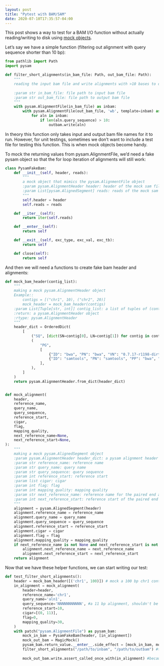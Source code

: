 ```yaml
---
layout: post
title: "Pytest with BAM/SAM"
date: 2020-07-10T17:35:57-04:00
---
```


This post shows a way to test for a BAM I/O function without actually reading/writing to disk using [mock objects](https://docs.python.org/3/library/unittest.mock.html). 

Let’s say we have a simple function (filtering out alignment with query sequence shorter than 10 bp):

```python
from pathlib import Path
import pysam

def filter_short_alignments(in_bam_file: Path, out_bam_file: Path):
    """
    reading the input bam file and write alignments with >10 bases to output bam file
    
    :param str in_bam_file: file path to input bam file
    :param str out_bam_file: file path to output bam file
    """
    with pysam.AlignmentFile(in_bam_file) as inbam:
        with pysam.AlignmentFile(out_bam_file, 'wb', template=inbam) as outbam:
            for aln in inbam:
                if len(aln.query_sequence) > 10:
                    outbam.write(aln)
```

In theory this function only takes input and output bam file names for it to run. However, for unit testings, sometimes we don’t want to include a test file for testing this function. This is when mock objects become handy.

To mock the returning values from pysam.AlignmentFile, we’d need a fake pysam object so that the for loop iteration of alignments will still work:

```python
class PysamFakeBam:
    def __init__(self, header, reads):
        """
        a mock object that mimics the pysam.AlignmentFile object
        :param pysam.AlignmentHeader header: header of the mock sam file
        :param List[pysam.AlignedSegment] reads: reads of the mock sam file
        """
        self.header = header
        self.reads = reads

    def __iter__(self):
        return iter(self.reads)

    def __enter__(self):
        return self

    def __exit__(self, exc_type, exc_val, exc_tb):
        return self

    def close(self):
        return self  
```

And then we will need a functions to create fake bam header and alignments:

```python
def mock_bam_header(contig_list):
    """
    making a mock pysam.AlignmentHeader object
    Example::
        contigs = [("chr1", 10), ("chr2", 20)]
        mock_header = mock_bam_header(contigs)
    :param List[Tuple[str, int]] contig_list: a list of tuples of (contig name, contig length)
    :return: a pysam.AlignmentHeader object
    :rtype: pysam.AlignmentHeader
    """
    header_dict = OrderedDict(
        [
            ("SQ", [dict(SN=contig[0], LN=contig[1]) for contig in contig_list]),
            (
                "PG",
                [
                    {"ID": "bwa", "PN": "bwa", "VN": "0.7.17-r1198-dirty",},
                    {"ID": "samtools", "PN": "samtools", "PP": "bwa", "VN": "1.13", "CL": "samtools view -b",},
                ],
            ),
        ]
    )
    return pysam.AlignmentHeader.from_dict(header_dict)


def mock_alignment(
    header,
    reference_name,
    query_name,
    query_sequence,
    reference_start,
    cigar,
    flag,
    mapping_quality,
    next_reference_name=None,
    next_reference_start=None,
):
    """
    making a mock pysam.AlignedSegment object
    :param pysam.AlignmentHeader header_dict: a pysam alignment header object (can be created by mock_bam_header)
    :param str reference_name: reference name
    :param str query_name: query name
    :param str query_sequence: query sequence
    :param int reference_start: reference start
    :param list cigar: cigar
    :param int flag: flag
    :param int mapping_quality: mapping quality
    :param str next_reference_name: reference name for the paired end alignment mapped
    :param int next_reference_start: reference start of the paired end alignment
    """
    alignment = pysam.AlignedSegment(header)
    alignment.reference_name = reference_name
    alignment.query_name = query_name
    alignment.query_sequence = query_sequence
    alignment.reference_start = reference_start
    alignment.cigar = cigar
    alignment.flag = flag
    alignment.mapping_quality = mapping_quality
    if next_reference_name is not None and next_reference_start is not None and next_reference_start > 0:
        alignment.next_reference_name = next_reference_name
        alignment.next_reference_start = next_reference_start
    return alignment
```

Now that we have these helper functions, we can start writing our test:

```python
def test_filter_short_alignments():
    header = mock_bam_header([('chr1', 100)]) # mock a 100 bp chr1 contig
    in_alignment = mock_alignment(
        header=header,
        reference_name='chr1',
        query_name='aln1',
        query_sequence='NNNNNNNNNNN', #a 11 bp alignment, shouldn't be filtered out
        reference_start=10, 
        cigar=[(0, 11)],
        flag=0,
        mapping_quality=30,
    )
    with patch("pysam.AlignmentFile") as pysam_bam:
        mock_in_bam = PysamFakeBam(header, [in_alignment])
        mock_out_bam = MagicMock()
        pysam_bam.return_value.__enter__.side_effect = [mock_in_bam, mock_out_bam] #first call of the pysam.AlignmentFile will return mock_in_bam, second call will be mock_out_bam
        filter_short_alignments("/path/to/inbam", "/path/to/outbam") #these files are not real, because we are mocking the return of the call anyways
        
        mock_out_bam.write.assert_called_once_with(in_alignment) #because the filter function wouldn't touch alignments with >10 bases
```